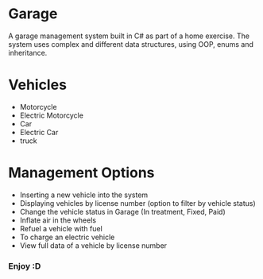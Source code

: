 # Garage
A garage management system built in C# as part of a home exercise. 
The system uses complex and different data structures, using OOP, enums and inheritance.
# Vehicles
- Motorcycle
- Electric Motorcycle
- Car
- Electric Car
- truck
# Management Options
- Inserting a new vehicle into the system
- Displaying vehicles by license number (option to filter by vehicle status)
- Change the vehicle status in Garage (In treatment, Fixed, Paid)
- Inflate air in the wheels
- Refuel a vehicle with fuel
- To charge an electric vehicle
- View full data of a vehicle by license number

### Enjoy :D
